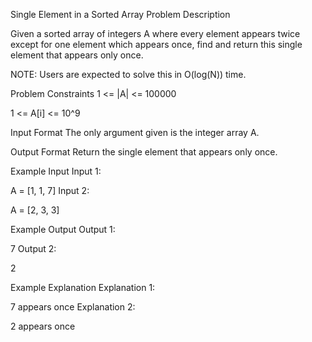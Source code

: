 Single Element in a Sorted Array
Problem Description

Given a sorted array of integers A where every element appears twice except for one element which appears once, find and return this single element that appears only once.

NOTE: Users are expected to solve this in O(log(N)) time.



Problem Constraints
1 <= |A| <= 100000

1 <= A[i] <= 10^9



Input Format
The only argument given is the integer array A.



Output Format
Return the single element that appears only once.



Example Input
Input 1:

A = [1, 1, 7]
Input 2:

A = [2, 3, 3]


Example Output
Output 1:

7
Output 2:

2


Example Explanation
Explanation 1:

7 appears once
Explanation 2:

2 appears once